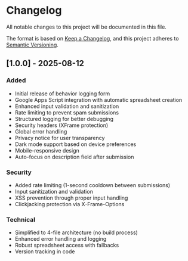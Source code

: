 # Changelog

All notable changes to this project will be documented in this file.

The format is based on [Keep a Changelog](https://keepachangelog.com/en/1.0.0/),
and this project adheres to [Semantic Versioning](https://semver.org/spec/v2.0.0.html).

## [1.0.0] - 2025-08-12

### Added
- Initial release of behavior logging form
- Google Apps Script integration with automatic spreadsheet creation
- Enhanced input validation and sanitization
- Rate limiting to prevent spam submissions
- Structured logging for better debugging
- Security headers (XFrame protection)
- Global error handling
- Privacy notice for user transparency
- Dark mode support based on device preferences
- Mobile-responsive design
- Auto-focus on description field after submission

### Security
- Added rate limiting (1-second cooldown between submissions)
- Input sanitization and validation
- XSS prevention through proper input handling
- Clickjacking protection via X-Frame-Options

### Technical
- Simplified to 4-file architecture (no build process)
- Enhanced error handling and logging
- Robust spreadsheet access with fallbacks
- Version tracking in code